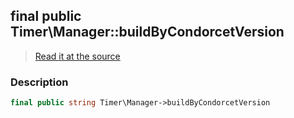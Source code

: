 ## final public Timer\Manager::buildByCondorcetVersion

> [Read it at the source](https://github.com/julien-boudry/Condorcet/blob/master/src/Timer/Manager.php#L16)

### Description    

```php
final public string Timer\Manager->buildByCondorcetVersion 
```


    